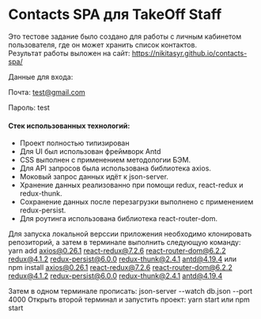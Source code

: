 # Contacts SPA для TakeOff Staff

Это тестове задание было создано для работы с личным кабинетом пользователя, где он может хранить список контактов.  
Результат работы выложен на сайт: https://nikitasyr.github.io/contacts-spa/

Данные для входа:

Почта: test@gmail.com

Пароль: test

#### Стек использованных технологий: 
* Проект полностью типизирован
* Для UI был использован фреймворк Antd
* CSS выполнен с применением методологии БЭМ.  
* Для API запросов была использована библиотека axios.
* Моковый запрос данных идёт к json-server.  
* Хранение данных реализованно при помощи redux, react-redux и redux-thunk.  
* Сохранение данных после перезагрузки выполнено с применением redux-persist.  
* Для роутинга использована библиотека react-router-dom.

Для запуска локальной верссии приложения необходимо клонировать репозиторий, а затем в терминале выполнить следующую команду:  
 yarn add axios@0.26.1 react-redux@7.2.6 react-router-dom@6.2.2 redux@4.1.2 redux-persist@6.0.0 redux-thunk@2.4.1 antd@4.19.4
 или  
 npm install axios@0.26.1 react-redux@7.2.6 react-router-dom@6.2.2 redux@4.1.2 redux-persist@6.0.0 redux-thunk@2.4.1 antd@4.19.4

Затем в одном терминале прописать:
 json-server --watch db.json --port 4000
 Открыть второй терминал и запустить проект:
 yarn start
 или
 npm start
